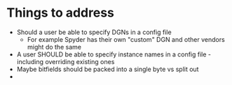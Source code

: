 # Things to address

* Should a user be able to specify DGNs in a config file
  * For example Spyder has their own "custom" DGN and other vendors might do the same
* A user SHOULD be able to specify instance names in a config file - including overriding existing ones
* Maybe bitfields should be packed into a single byte vs split out
* 

